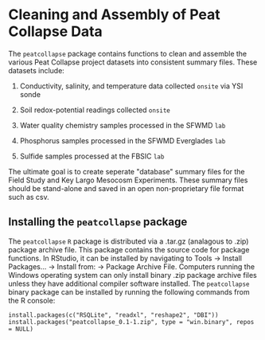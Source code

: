 # Cleaning and Assembly of Peat Collapse Data

The `peatcollapse` package contains functions to clean and assemble the various Peat Collapse project datasets into consistent summary files. These datasets include:

1. Conductivity, salinity, and temperature data collected `onsite` via YSI sonde 

2. Soil redox-potential readings collected `onsite`

3. Water quality chemistry samples processed in the SFWMD `lab`

4. Phosphorus samples processed in the SFWMD Everglades `lab`

5. Sulfide samples processed at the FBSIC `lab`

The ultimate goal is to create seperate "database" summary files for the Field Study and Key Largo Mesocosm Experiments. These summary files should be stand-alone and saved in an open non-proprietary file format such as csv. 


## Installing the `peatcollapse` package

The `peatcollapse` `R` package is distributed via a .tar.gz (analagous to .zip) package archive file. This package contains the source code for package functions. In RStudio, it can be installed by navigating to Tools -> Install Packages... -> Install from: -> Package Archive File. Computers running the Windows operating system can only install binary .zip package archive files unless they have additional compiler software installed. The `peatcollapse` binary package can be installed by running the following commands from the R console:

```{r eval=FALSE}
install.packages(c("RSQLite", "readxl", "reshape2", "DBI"))
install.packages("peatcollapse_0.1-1.zip", type = "win.binary", repos = NULL)
```